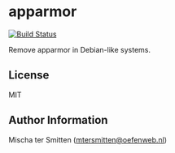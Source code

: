 apparmor
========

[![Build Status](https://travis-ci.org/Oefenweb/ansible-apparmor.svg?branch=master)](https://travis-ci.org/Oefenweb/ansible-apparmor)

Remove apparmor in Debian-like systems.

License
-------

MIT

Author Information
------------------

Mischa ter Smitten (<mtersmitten@oefenweb.nl>)